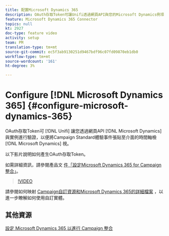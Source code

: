 ```yaml
---
title: 配置Microsoft Dynamics 365
description: OAuth存取Token可讓Unifi透過網頁API與您的Microsoft Dynamics例項驗證，以便將Campaign Standard體驗事件張貼至Microsoft Dynamics介面的時間軸檢視。 以下影片說明如何產生OAuth存取Token。
feature: Microsoft Dynamics 365 Connector
topics: null
kt: 2927
doc-type: feature video
activity: setup
team: PM
translation-type: tm+mt
source-git-commit: ec5f3ab9130251d9467bdf96c07fd09870eb1db0
workflow-type: tm+mt
source-wordcount: '161'
ht-degree: 3%

---
```



# Configure [!DNL Microsoft Dynamics 365] {#configure-microsoft-dynamics-365}

OAuth存取Token可 [!DNL Unifi] 讓您透過網頁API [!DNL Microsoft Dynamics] 與實例進行驗證，以便將Campaign Standard體驗事件張貼至介面的時間軸檢 [!DNL Microsoft Dynamics] 視。

以下影片說明如何產生OAuth存取Token。

如需詳細資訊，請參閱產品文 [件「設定Microsoft Dynamics 365 for Campaign整合」](https://docs.adobe.com/content/help/en/campaign-standard/using/integrating-with-adobe-cloud/campaign-and-microsoft-dynamics-365/configure-microsoft-dynamics-365-for-campaign-integration.html)。

>[!VIDEO](https://video.tv.adobe.com/v/27637?quality=12)

請參閱如何映射 [Campaign自訂資源和Microsoft Dynamics 365的詳細檔案](https://helpx.adobe.com/campaign/kb/acs-dynamics-custom-entities.html) ，以進一步瞭解如何使用自訂實體。

## 其他資源

[設定 Microsoft Dynamics 365 以進行 Campaign 整合](https://docs.adobe.com/content/help/en/campaign-standard/using/integrating-with-adobe-cloud/campaign-and-microsoft-dynamics-365/configure-microsoft-dynamics-365-for-campaign-integration.html)
